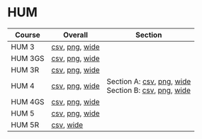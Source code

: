 # HUM

| Course | Overall | Section |
| ------ | ------- | ------- |
| HUM 3 | [csv](https://github.com/UCSD-Historical-Enrollment-Data/2025Summer2/blob/main/overall/HUM%203.csv), [png](https://raw.githubusercontent.com/UCSD-Historical-Enrollment-Data/2025Summer2/main/plot_overall/HUM%203.png), [wide](https://raw.githubusercontent.com/UCSD-Historical-Enrollment-Data/2025Summer2/main/plot_overall_wide/HUM%203.png) |  |
| HUM 3GS | [csv](https://github.com/UCSD-Historical-Enrollment-Data/2025Summer2/blob/main/overall/HUM%203GS.csv), [png](https://raw.githubusercontent.com/UCSD-Historical-Enrollment-Data/2025Summer2/main/plot_overall/HUM%203GS.png), [wide](https://raw.githubusercontent.com/UCSD-Historical-Enrollment-Data/2025Summer2/main/plot_overall_wide/HUM%203GS.png) |  |
| HUM 3R | [csv](https://github.com/UCSD-Historical-Enrollment-Data/2025Summer2/blob/main/overall/HUM%203R.csv), [png](https://raw.githubusercontent.com/UCSD-Historical-Enrollment-Data/2025Summer2/main/plot_overall/HUM%203R.png), [wide](https://raw.githubusercontent.com/UCSD-Historical-Enrollment-Data/2025Summer2/main/plot_overall_wide/HUM%203R.png) |  |
| HUM 4 | [csv](https://github.com/UCSD-Historical-Enrollment-Data/2025Summer2/blob/main/overall/HUM%204.csv), [png](https://raw.githubusercontent.com/UCSD-Historical-Enrollment-Data/2025Summer2/main/plot_overall/HUM%204.png), [wide](https://raw.githubusercontent.com/UCSD-Historical-Enrollment-Data/2025Summer2/main/plot_overall_wide/HUM%204.png) | Section A: [csv](https://github.com/UCSD-Historical-Enrollment-Data/2025Summer2/blob/main/section/HUM%204_A.csv), [png](https://raw.githubusercontent.com/UCSD-Historical-Enrollment-Data/2025Summer2/main/plot_section/HUM%204_A.png), [wide](https://raw.githubusercontent.com/UCSD-Historical-Enrollment-Data/2025Summer2/main/plot_section_wide/HUM%204_A.png)<br>Section B: [csv](https://github.com/UCSD-Historical-Enrollment-Data/2025Summer2/blob/main/section/HUM%204_B.csv), [png](https://raw.githubusercontent.com/UCSD-Historical-Enrollment-Data/2025Summer2/main/plot_section/HUM%204_B.png), [wide](https://raw.githubusercontent.com/UCSD-Historical-Enrollment-Data/2025Summer2/main/plot_section_wide/HUM%204_B.png) |
| HUM 4GS | [csv](https://github.com/UCSD-Historical-Enrollment-Data/2025Summer2/blob/main/overall/HUM%204GS.csv), [png](https://raw.githubusercontent.com/UCSD-Historical-Enrollment-Data/2025Summer2/main/plot_overall/HUM%204GS.png), [wide](https://raw.githubusercontent.com/UCSD-Historical-Enrollment-Data/2025Summer2/main/plot_overall_wide/HUM%204GS.png) |  |
| HUM 5 | [csv](https://github.com/UCSD-Historical-Enrollment-Data/2025Summer2/blob/main/overall/HUM%205.csv), [png](https://raw.githubusercontent.com/UCSD-Historical-Enrollment-Data/2025Summer2/main/plot_overall/HUM%205.png), [wide](https://raw.githubusercontent.com/UCSD-Historical-Enrollment-Data/2025Summer2/main/plot_overall_wide/HUM%205.png) |  |
| HUM 5R | [csv](https://github.com/UCSD-Historical-Enrollment-Data/2025Summer2/blob/main/overall/HUM%205R.csv), [wide](https://raw.githubusercontent.com/UCSD-Historical-Enrollment-Data/2025Summer2/main/plot_overall_wide/HUM%205R.png) |  |
